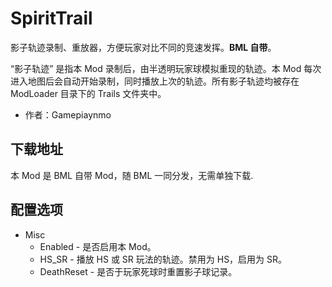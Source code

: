 # SpiritTrail

影子轨迹录制、重放器，方便玩家对比不同的竞速发挥。**BML 自带**。

“影子轨迹” 是指本 Mod 录制后，由半透明玩家球模拟重现的轨迹。本 Mod 每次进入地图后会自动开始录制，同时播放上次的轨迹。所有影子轨迹均被存在 ModLoader 目录下的 Trails 文件夹中。

- 作者：Gamepiaynmo

## 下载地址

本 Mod 是 BML 自带 Mod，随 BML 一同分发，无需单独下载.

## 配置选项

- Misc
  * Enabled - 是否启用本 Mod。
  * HS_SR - 播放 HS 或 SR 玩法的轨迹。禁用为 HS，启用为 SR。
  * DeathReset - 是否于玩家死球时重置影子球记录。
